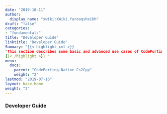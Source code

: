 ```yaml
---
date: "2019-10-11"
author:
  display_name: "xwiki:XWiki.farooqsheikh"
draft: "false"
categories:
- "fundamentals"
title: "Developer Guide"
linktitle: "Developer Guide"
Summary: "{{< highlight xml >}}
"This section describes some basic and advanced use cases of CodePorting.Native Cs2Cpp Please refer to GitHub repository for more examples and samples. "
{{< /highlight >}} "
menu:
  docs:
    parent: "CodePorting.Native Cs2Cpp"
    weight: "2"
lastmod: "2019-07-16"
layout: base-home
weight: "2"
---
```


### Developer Guide ###
